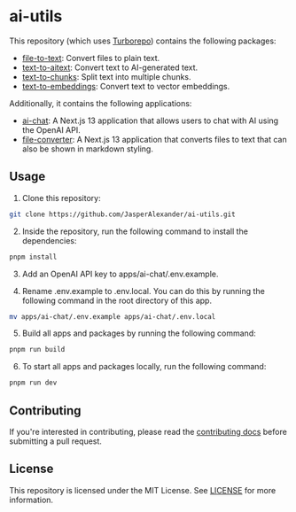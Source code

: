 # ai-utils

This repository (which uses [Turborepo](https://turbo.build/)) contains the following packages:

- [file-to-text](packages/file-to-text/README.md): Convert files to plain text.
- [text-to-aitext](packages/text-to-aitext/README.md): Convert text to AI-generated text.
- [text-to-chunks](packages/text-to-chunks/README.md): Split text into multiple chunks.
- [text-to-embeddings](packages/text-to-embeddings/README.md): Convert text to vector embeddings.

Additionally, it contains the following applications:

- [ai-chat](apps/ai-chat/README.md): A Next.js 13 application that allows users to chat with AI using the OpenAI API.
- [file-converter](apps/file-converter/README.md): A Next.js 13 application that converts files to text that can also be shown in markdown styling.

## Usage

1. Clone this repository:

```sh
git clone https://github.com/JasperAlexander/ai-utils.git
```

2. Inside the repository, run the following command to install the dependencies:

```sh
pnpm install
```

3. Add an OpenAI API key to apps/ai-chat/.env.example.

4. Rename .env.example to .env.local. You can do this by running the following command in the root directory of this app.

```sh
mv apps/ai-chat/.env.example apps/ai-chat/.env.local
```

5. Build all apps and packages by running the following command:

```sh
pnpm run build
```

6. To start all apps and packages locally, run the following command:

```sh
pnpm run dev
```

## Contributing

If you're interested in contributing, please read the [contributing docs](https://github.com/JasperAlexander/ai-utils/blob/main/CONTRIBUTING.md) before submitting a pull request.

## License

This repository is licensed under the MIT License. See [LICENSE](LICENSE.md) for more information.
